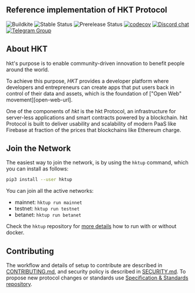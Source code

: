 <br />
<br />

<br />
<br />

## Reference implementation of HKT Protocol

![Buildkite](https://img.shields.io/buildkite/0eae07525f8e44a19b48fa937813e2c21ee04aa351361cd851)
![Stable Status][stable-release]
![Prerelease Status][prerelease]
[![codecov][codecov-badge]][codecov-url]
[![Discord chat][discord-badge]][discord-url]
[![Telegram Group][telegram-badge]][telegram-url]

[stable-release]: https://img.shields.io/github/v/release/hktprotocol/hktcore?label=stable
[prerelease]: https://img.shields.io/github/v/release/hktprotocol/hktcore?include_prereleases&label=prerelease
[ci-badge-master]: https://badge.buildkite.com/a81147cb62c585cc434459eedd1d25e521453120ead9ee6c64.svg?branch=master
[ci-url]: https://buildkite.com/hktprotocol/hktcore
[codecov-badge]: https://codecov.io/gh/hktprotocol/hktcore/branch/master/graph/badge.svg
[codecov-url]: https://codecov.io/gh/hktprotocol/hktcore
[discord-badge]: https://img.shields.io/discord/490367152054992913.svg
[discord-url]: https://hkt.chat
[telegram-badge]: https://cdn.jsdelivr.net/gh/Patrolavia/telegram-badge@8fe3382b3fd3a1c533ba270e608035a27e430c2e/chat.svg
[telegram-url]: https://t.me/cryptohkt

## About HKT

hkt's purpose is to enable community-driven innovation to benefit people around the world.

To achieve this purpose, _HKT_ provides a developer platform where developers and entrepreneurs can create apps that put users back in control of their data and assets, which is the foundation of ["Open Web" movement][open-web-url].

One of the components of _hkt_ is the hkt Protocol, an infrastructure for server-less applications and smart contracts powered by a blockchain.
hkt Protocol is built to deliver usability and scalability of modern PaaS like Firebase at fraction of the prices that blockchains like Ethereum charge.



## Join the Network

The easiest way to join the network, is by using the `hktup` command, which you can install as follows:

```bash
pip3 install --user hktup
```

You can join all the active networks:

- mainnet: `hktup run mainnet`
- testnet: `hktup run testnet`
- betanet: `hktup run betanet`

Check the `hktup` repository for [more details](https://github.com/hkt/hktup) how to run with or without docker.


## Contributing

The workflow and details of setup to contribute are described in [CONTRIBUTING.md](CONTRIBUTING.md), and security policy is described in [SECURITY.md](SECURITY.md).
To propose new protocol changes or standards use [Specification & Standards repository](https://github.com/hktprotocol/NEPs).


